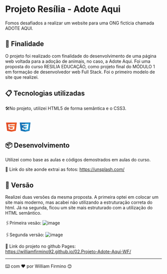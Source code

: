 # Projeto Resília - Adote Aqui

Fomos desafiados a realizar um website para uma ONG fictícia chamada ADOTE AQUI.

## 🚀 Finalidade

O projeto foi realizado com finalidade do desenvolvimento de uma página web voltada para a adoção de animais, no caso, a Adote Aqui. Foi uma proposta do curso RESILIA EDUCAÇÃO, como projeto final do MÓDULO 1 em formação de desenvolvedor web Full Stack. Foi o primeiro modelo de site que realizei.


## 📋 Tecnologias utilizadas

🛠️No projeto, utilizei HTML5 de forma semântica e o CSS3.
<div style="display: inline_block"><br>
<img align="center" alt="Will-HTML" height="30" width="40" src="https://raw.githubusercontent.com/devicons/devicon/master/icons/html5/html5-original.svg">
<img align="center" alt="Will-CSS" height="30" width="40" src="https://raw.githubusercontent.com/devicons/devicon/master/icons/css3/css3-original.svg">
</div>


## 📦 Desenvolvimento

Utilizei como base as aulas e códigos demostrados em aulas do curso. 

📌 Link do site aonde extrai as fotos: https://unsplash.com/


## 📄 Versão

Realizei duas versões da mesma proposta. A primeira optei em colocar um site mais moderno, mas acabei não utilizando a estruturação correta do html.
Já na segunda, ficou um site mais estruturado com a utilização do HTML semântico.

🖇️Primeira vesão:
![image](https://user-images.githubusercontent.com/89873481/168181328-32c0e62b-ac59-4d73-b0f1-00037b07c19b.png)


🖇️Segunda versão:
![image](https://user-images.githubusercontent.com/89873481/168181194-1b2f6852-ea63-46b7-8430-facc92c80800.png)


📌 Link do projeto no github Pages: https://williamfirmino92.github.io/02.Projeto-Adote-Aqui-WF/
 


---
⌨️ com ❤️ por William Firmino 😊


